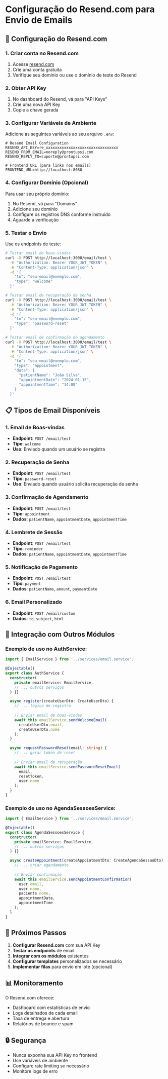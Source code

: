# Configuração do Resend.com para Envio de Emails

## 📧 Configuração do Resend.com

### 1. Criar conta no Resend.com
1. Acesse [resend.com](https://resend.com)
2. Crie uma conta gratuita
3. Verifique seu domínio ou use o domínio de teste do Resend

### 2. Obter API Key
1. No dashboard do Resend, vá para "API Keys"
2. Crie uma nova API Key
3. Copie a chave gerada

### 3. Configurar Variáveis de Ambiente

Adicione as seguintes variáveis ao seu arquivo `.env`:

```env
# Resend Email Configuration
RESEND_API_KEY=re_xxxxxxxxxxxxxxxxxxxxxxxxxxxxxxxx
RESEND_FROM_EMAIL=noreply@prontupsi.com
RESEND_REPLY_TO=suporte@prontupsi.com

# Frontend URL (para links nos emails)
FRONTEND_URL=http://localhost:8080
```

### 4. Configurar Domínio (Opcional)

Para usar seu próprio domínio:
1. No Resend, vá para "Domains"
2. Adicione seu domínio
3. Configure os registros DNS conforme instruído
4. Aguarde a verificação

### 5. Testar o Envio

Use os endpoints de teste:

```bash
# Testar email de boas-vindas
curl -X POST http://localhost:3000/email/test \
  -H "Authorization: Bearer YOUR_JWT_TOKEN" \
  -H "Content-Type: application/json" \
  -d '{
    "to": "seu-email@exemplo.com",
    "type": "welcome"
  }'

# Testar email de recuperação de senha
curl -X POST http://localhost:3000/email/test \
  -H "Authorization: Bearer YOUR_JWT_TOKEN" \
  -H "Content-Type: application/json" \
  -d '{
    "to": "seu-email@exemplo.com",
    "type": "password-reset"
  }'

# Testar email de confirmação de agendamento
curl -X POST http://localhost:3000/email/test \
  -H "Authorization: Bearer YOUR_JWT_TOKEN" \
  -H "Content-Type: application/json" \
  -d '{
    "to": "seu-email@exemplo.com",
    "type": "appointment",
    "data": {
      "patientName": "João Silva",
      "appointmentDate": "2024-01-15",
      "appointmentTime": "14:00"
    }
  }'
```

## 📋 Tipos de Email Disponíveis

### 1. Email de Boas-vindas
- **Endpoint**: `POST /email/test`
- **Tipo**: `welcome`
- **Uso**: Enviado quando um usuário se registra

### 2. Recuperação de Senha
- **Endpoint**: `POST /email/test`
- **Tipo**: `password-reset`
- **Uso**: Enviado quando usuário solicita recuperação de senha

### 3. Confirmação de Agendamento
- **Endpoint**: `POST /email/test`
- **Tipo**: `appointment`
- **Dados**: `patientName`, `appointmentDate`, `appointmentTime`

### 4. Lembrete de Sessão
- **Endpoint**: `POST /email/test`
- **Tipo**: `reminder`
- **Dados**: `patientName`, `appointmentDate`, `appointmentTime`

### 5. Notificação de Pagamento
- **Endpoint**: `POST /email/test`
- **Tipo**: `payment`
- **Dados**: `patientName`, `amount`, `paymentDate`

### 6. Email Personalizado
- **Endpoint**: `POST /email/custom`
- **Dados**: `to`, `subject`, `html`

## 🔧 Integração com Outros Módulos

### Exemplo de uso no AuthService:

```typescript
import { EmailService } from '../services/email.service';

@Injectable()
export class AuthService {
  constructor(
    private emailService: EmailService,
    // ... outros serviços
  ) {}

  async register(createUserDto: CreateUserDto) {
    // ... lógica de registro
    
    // Enviar email de boas-vindas
    await this.emailService.sendWelcomeEmail(
      createUserDto.email,
      createUserDto.nome
    );
  }

  async requestPasswordReset(email: string) {
    // ... gerar token de reset
    
    // Enviar email de recuperação
    await this.emailService.sendPasswordResetEmail(
      email,
      resetToken,
      user.nome
    );
  }
}
```

### Exemplo de uso no AgendaSessoesService:

```typescript
import { EmailService } from '../services/email.service';

@Injectable()
export class AgendaSessoesService {
  constructor(
    private emailService: EmailService,
    // ... outros serviços
  ) {}

  async createAppointment(createAppointmentDto: CreateAgendaSessaoDto) {
    // ... criar agendamento
    
    // Enviar confirmação
    await this.emailService.sendAppointmentConfirmation(
      user.email,
      user.nome,
      paciente.nome,
      appointmentDate,
      appointmentTime
    );
  }
}
```

## 🚀 Próximos Passos

1. **Configurar Resend.com** com sua API Key
2. **Testar os endpoints** de email
3. **Integrar com os módulos** existentes
4. **Configurar templates** personalizados se necessário
5. **Implementar filas** para envio em lote (opcional)

## 📊 Monitoramento

O Resend.com oferece:
- Dashboard com estatísticas de envio
- Logs detalhados de cada email
- Taxa de entrega e abertura
- Relatórios de bounce e spam

## 🔒 Segurança

- Nunca exponha sua API Key no frontend
- Use variáveis de ambiente
- Configure rate limiting se necessário
- Monitore logs de erro
